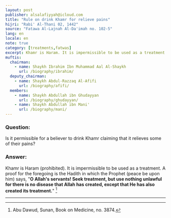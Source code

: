 ```yaml
---
layout: post
publisher: alsalafiyyah@icloud.com
title: "Rule on drink Khamr for relieve pains"
hijri: "Rabi' Al-Thani 02, 1442"
source: "Fatawa Al-Lajnah Al-Da'imah no. 102-5"
lang: en
locale: en
note: true
category: [treatments,fatwas]
excerpt: Khamr is Haram. It is impermissible to be used as a treatment. A proof for the foregoing is the Hadith.
muftis:
  chairman: 
    - name: Shaykh Ibrahim Ibn Muhammad Aal Al-Shaykh
      url: /biography/ibrahim/
  deputy_chairman:
    - name: Shaykh Abdul-Razzaq Al-Afifi
      url: /biography/afifi/
  members: 
    - name: Shaykh Abdullah ibn Ghudayyan
      url: /biography/ghudayyan/
    - name: Shaykh Abdullah ibn Mani'
      url: /biography/mani/
---
```


### Question:
Is it permissible for a believer to drink Khamr claiming that it relieves some of their pains?

### Answer: 
Khamr is Haram (prohibited). It is impermissible to be used as a treatment. A proof for the foregoing is the Hadith in which the Prophet (peace be upon him) says, "**O Allah's servants! Seek treatment, but use nothing unlawful for there is no disease that Allah has created, except that He has also created its treatment.**" [^1]

---

[^1]: Abu Dawud, Sunan, Book on Medicine, no. 3874.
